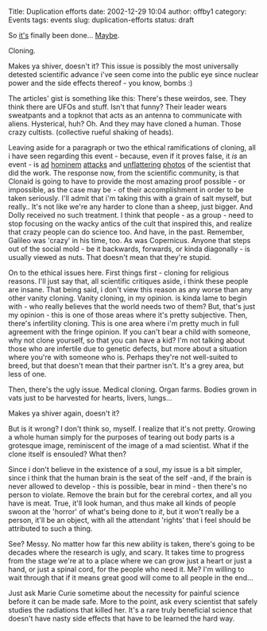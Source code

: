 Title: Duplication efforts
date: 2002-12-29 10:04
author: offby1
category: Events
tags: events
slug: duplication-efforts
status: draft

So [it\'s](http://www.canada.com/news/story.asp?id=76D83EFA-CCF7-4F50-921A-CFE4E8531FA8) finally been done\... [Maybe](http://www.canada.com/edmonton/story.asp?id=4CC7AD3B-6333-4E92-8FF4-809E659CFDCF).

Cloning.

Makes ya shiver, doesn\'t it? This issue is possibly the most universally detested scientific advance i\'ve seen come into the public eye since nuclear power and the side effects thereof - you know, bombs :)

The articles\' gist is something like this: There\'s these weirdos, see. They think there are UFOs and stuff. Isn\'t that funny? Their leader wears sweatpants and a topknot that acts as an antenna to communicate with aliens. Hysterical, huh? Oh. And they may have cloned a human. Those crazy cultists. (collective rueful shaking of heads).

Leaving aside for a paragraph or two the ethical ramifications of cloning, all i have seen regarding this event - because, even if it proves false, it *is* an event - is [ad](http://www.metafilter.com/comments.mefi/22560) [hominem](http://www.metafilter.com/mefi/22538) [attacks](http://religiousmovements.lib.virginia.edu/nrms/rael.html) and [unflattering](http://www.newsoftheworld.co.uk/news/news2.html) [photos](http://www.thesun.co.uk/article/0,,2-2002600941,00.html) of the scientist that did the work. The response now, from the scientific community, is that Clonaid is going to have to provide the most amazing proof possible - or impossible, as the case may be - of their accomplishment in order to be taken seriously. I\'ll admit that i\'m taking this with a grain of salt myself, but really.. It\'s not like we\'re any harder to clone than a sheep, just bigger. And Dolly received no such treatment. I think that people - as a group - need to stop focusing on the wacky antics of the cult that inspired this, and realize that crazy people can do science too. And have, in the past. Remember, Galileo was \'crazy\' in his time, too. As was Copernicus. Anyone that steps out of the social mold - be it backwards, forwards, or kinda diagonally - is usually viewed as nuts. That doesn\'t mean that they\'re stupid.

On to the ethical issues here. First things first - cloning for religious reasons. I\'ll just say that, all scientific critiques aside, i think these people are insane. That being said, i don\'t view this reason as any worse than any other vanity cloning. Vanity cloning, in my opinion. is kinda lame to begin with - who really believes that the world needs two of them? But, that\'s just my opinion - this is one of those areas where it\'s pretty subjective. Then, there\'s infertility cloning. This is one area where i\'m pretty much in full agreement with the fringe opinion. If you can\'t bear a child with someone, why not clone yourself, so that you can have a kid? I\'m not talking about those who are infertile due to genetic defects, but more about a situation where you\'re with someone who is. Perhaps they\'re not well-suited to breed, but that doesn\'t mean that their partner isn\'t. It\'s a grey area, but less of one.

Then, there\'s the ugly issue. Medical cloning. Organ farms. Bodies grown in vats just to be harvested for hearts, livers, lungs\...

Makes ya shiver again, doesn\'t it?

But is it wrong? I don\'t think so, myself. I realize that it\'s not pretty. Growing a whole human simply for the purposes of tearing out body parts is a grotesque image, reminiscent of the image of a mad scientist. What if the clone itself is ensouled? What then?

Since i don\'t believe in the existence of a soul, my issue is a bit simpler, since i think that the human brain is the seat of the self -and, if the brain is never allowed to develop - this is possible, bear in mind - then there\'s no person to violate. Remove the brain but for the cerebral cortex, and all you have is meat. True, it\'ll look human, and thus make all kinds of people swoon at the \'horror\' of what\'s being done to *it*, but it won\'t really be a person, it\'ll be an object, with all the attendant \'rights\' that i feel should be attributed to such a thing.

See? Messy. No matter how far this new ability is taken, there\'s going to be decades where the research is ugly, and scary. It takes time to progress from the stage we\'re at to a place where we can grow just a heart or just a hand, or just a spinal cord, for the people who need it. Me? I\'m willing to wait through that if it means great good will come to all people in the end\...

Just ask Marie Curie sometime about the necessity for painful science before it can be made safe. More to the point, ask every scientist that safely studies the radiations that killed her. It\'s a rare truly beneficial science that doesn\'t have nasty side effects that have to be learned the hard way.
